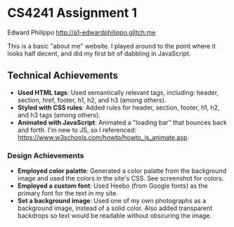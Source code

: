 CS4241 Assignment 1
===

Edward Philippo
http://a1-edwardphilippo.glitch.me

This is a basic "about me" website.  I played around to the point where it looks half decent, and did my first bit of dabbling in JavaScript.

## Technical Achievements
- **Used HTML tags**: Used semantically relevant tags, including: header, section, href, footer, h1, h2, and h3 (among others).
- **Styled with CSS rules**: Added rules for header, section, footer, h1, h2, and h3 tags (among others).
- **Animated with JavaScript**: Animated a "loading bar" that bounces back and forth.  I'm new to JS, so I referenced: https://www.w3schools.com/howto/howto_js_animate.asp.


### Design Achievements
- **Employed color palatte**: Generated a color palatte from the background image and used the colors in the site's CSS.  See screenshot for colors.
- **Employed a custom font**: Used Heebo (from Google fonts) as the primary font for the text in my site.
- **Set a background image**: Used one of my own photographs as a background image, instead of a solid color. Also added transparent backdrops so text would be readable without obscuring the image.